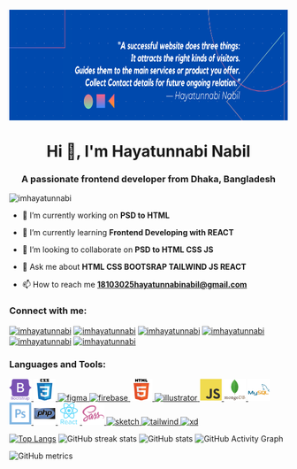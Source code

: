 <a href="https://linkedin.com/in/imhayatunnabi" target="blank"><img align="center" src="https://github.com/imhayatunnabi/personal-website/blob/main/images/web-developer-quote.png" alt="imhayatunnabi" height="200" width="950" /></a>

<h1 align="center">Hi 👋, I'm Hayatunnabi Nabil</h1>
<h3 align="center">A passionate frontend developer from Dhaka, Bangladesh</h3>

<p align="left"> <img src="https://komarev.com/ghpvc/?username=imhayatunnabi&label=Profile%20views&color=0e75b6&style=flat" alt="imhayatunnabi" /> </p>

- 🔭 I’m currently working on **PSD to HTML**

- 🌱 I’m currently learning **Frontend Developing with REACT**

- 👯 I’m looking to collaborate on **PSD to HTML CSS JS**

- 💬 Ask me about **HTML CSS BOOTSRAP TAILWIND JS REACT**

- 📫 How to reach me **18103025hayatunnabinabil@gmail.com**

<h3 align="left">Connect with me:</h3>
<p align="left">
<a href="https://linkedin.com/in/imhayatunnabi" target="blank"><img align="center" src="https://raw.githubusercontent.com/rahuldkjain/github-profile-readme-generator/master/src/images/icons/Social/linked-in-alt.svg" alt="imhayatunnabi" height="30" width="40" /></a>
<a href="https://fb.com/imhayatunnabi" target="blank"><img align="center" src="https://raw.githubusercontent.com/rahuldkjain/github-profile-readme-generator/master/src/images/icons/Social/facebook.svg" alt="imhayatunnabi" height="30" width="40" /></a>
<a href="https://instagram.com/imhayatunnabi" target="blank"><img align="center" src="https://raw.githubusercontent.com/rahuldkjain/github-profile-readme-generator/master/src/images/icons/Social/instagram.svg" alt="imhayatunnabi" height="30" width="40" /></a>
  <a href="https://www.frontendmentor.io/profile/imhayatunnabi" target="blank"><img align="center" src="https://www.frontendmentor.io/static/images/logo-desktop.svg" alt="imhayatunnabi" height="30" width="130" /></a>
<a href="https://www.behance.net/imhayatunnabi" target="blank"><img align="center" src="https://raw.githubusercontent.com/rahuldkjain/github-profile-readme-generator/master/src/images/icons/Social/behance.svg" alt="imhayatunnabi" height="30" width="40" /></a>
  <a href="https://twitter.com/imhayatunnabi" target="blank"><img align="center" src="https://raw.githubusercontent.com/rahuldkjain/github-profile-readme-generator/master/src/images/icons/Social/twitter.svg" alt="imhayatunnabi" height="30" width="40" /></a>
</p>

<h3 align="left">Languages and Tools:</h3>
<p align="left"> <a href="https://getbootstrap.com" target="_blank"> <img src="https://raw.githubusercontent.com/devicons/devicon/master/icons/bootstrap/bootstrap-plain-wordmark.svg" alt="bootstrap" width="40" height="40"/> </a> <a href="https://www.w3schools.com/css/" target="_blank"> <img src="https://raw.githubusercontent.com/devicons/devicon/master/icons/css3/css3-original-wordmark.svg" alt="css3" width="40" height="40"/> </a> <a href="https://www.figma.com/" target="_blank"> <img src="https://www.vectorlogo.zone/logos/figma/figma-icon.svg" alt="figma" width="40" height="40"/> </a> <a href="https://firebase.google.com/" target="_blank"> <img src="https://www.vectorlogo.zone/logos/firebase/firebase-icon.svg" alt="firebase" width="40" height="40"/> </a> <a href="https://www.w3.org/html/" target="_blank"> <img src="https://raw.githubusercontent.com/devicons/devicon/master/icons/html5/html5-original-wordmark.svg" alt="html5" width="40" height="40"/> </a> <a href="https://www.adobe.com/in/products/illustrator.html" target="_blank"> <img src="https://www.vectorlogo.zone/logos/adobe_illustrator/adobe_illustrator-icon.svg" alt="illustrator" width="40" height="40"/> </a> <a href="https://developer.mozilla.org/en-US/docs/Web/JavaScript" target="_blank"> <img src="https://raw.githubusercontent.com/devicons/devicon/master/icons/javascript/javascript-original.svg" alt="javascript" width="40" height="40"/> </a> <a href="https://www.mongodb.com/" target="_blank"> <img src="https://raw.githubusercontent.com/devicons/devicon/master/icons/mongodb/mongodb-original-wordmark.svg" alt="mongodb" width="40" height="40"/> </a> <a href="https://www.mysql.com/" target="_blank"> <img src="https://raw.githubusercontent.com/devicons/devicon/master/icons/mysql/mysql-original-wordmark.svg" alt="mysql" width="40" height="40"/> </a> <a href="https://www.photoshop.com/en" target="_blank"> <img src="https://raw.githubusercontent.com/devicons/devicon/master/icons/photoshop/photoshop-line.svg" alt="photoshop" width="40" height="40"/> </a> <a href="https://www.php.net" target="_blank"> <img src="https://raw.githubusercontent.com/devicons/devicon/master/icons/php/php-original.svg" alt="php" width="40" height="40"/> </a> <a href="https://reactjs.org/" target="_blank"> <img src="https://raw.githubusercontent.com/devicons/devicon/master/icons/react/react-original-wordmark.svg" alt="react" width="40" height="40"/> </a> <a href="https://sass-lang.com" target="_blank"> <img src="https://raw.githubusercontent.com/devicons/devicon/master/icons/sass/sass-original.svg" alt="sass" width="40" height="40"/> </a> <a href="https://www.sketch.com/" target="_blank"> <img src="https://www.vectorlogo.zone/logos/sketchapp/sketchapp-icon.svg" alt="sketch" width="40" height="40"/> </a> <a href="https://tailwindcss.com/" target="_blank"> <img src="https://www.vectorlogo.zone/logos/tailwindcss/tailwindcss-icon.svg" alt="tailwind" width="40" height="40"/> </a> <a href="https://www.adobe.com/products/xd.html" target="_blank"> <img src="https://cdn.worldvectorlogo.com/logos/adobe-xd.svg" alt="xd" width="40" height="40"/> </a> </p>

[![Top Langs](https://github-readme-stats.vercel.app/api/top-langs/?username=imhayatunnabi&layout=compact)](https://github.com/anuraghazra/github-readme-stats)
![GitHub streak stats](https://github-readme-streak-stats.herokuapp.com/?user=imhayatunnabi)     ![GitHub stats](https://github-readme-stats.vercel.app/api?username=imhayatunnabi&show_icons=true&theme=dracula)
![GitHub Activity Graph](https://activity-graph.herokuapp.com/graph?username=imhayatunnabi)

![GitHub metrics](https://metrics.lecoq.io/imhayatunnabi)


